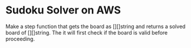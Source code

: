 # Sudoku Solver on AWS

Make a step function that gets the board as [][]string and returns a solved board
of [][]string. The it will first check if the board is valid before proceeding.

